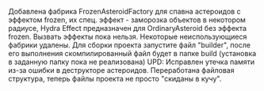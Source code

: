 Добавлена фабрика FrozenAsteroidFactory для спавна астероидов с эффектом frozen,
их спец. эффект - заморозка объектов в некотором радиусе,
Hydra Effect предназначен для OrdinaryAsteroid без эффекта frozen.
Вызвать эффекты пока нельзя. Некоторые неиспользующиеся фабрики удалены.
Для сборки проекта запустите файл "builder", после его выполнения скомпилированный файл будет
в папке build (установка в заданную папку пока не реализована)
UPD:
Исправлен утечка памяти из-за ошибки в деструкторе астероидов.
Переработана файловая структура, теперь файлы проекта не просто "скиданы в кучу".
